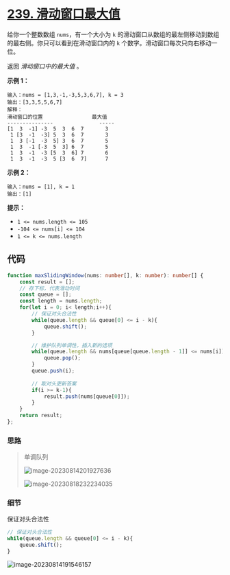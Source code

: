 # [239. 滑动窗口最大值](https://leetcode.cn/problems/sliding-window-maximum/)

给你一个整数数组 `nums`，有一个大小为 `k` 的滑动窗口从数组的最左侧移动到数组的最右侧。你只可以看到在滑动窗口内的 `k` 个数字。滑动窗口每次只向右移动一位。

返回 *滑动窗口中的最大值* 。

 

**示例 1：**

```
输入：nums = [1,3,-1,-3,5,3,6,7], k = 3
输出：[3,3,5,5,6,7]
解释：
滑动窗口的位置                最大值
---------------               -----
[1  3  -1] -3  5  3  6  7       3
 1 [3  -1  -3] 5  3  6  7       3
 1  3 [-1  -3  5] 3  6  7       5
 1  3  -1 [-3  5  3] 6  7       5
 1  3  -1  -3 [5  3  6] 7       6
 1  3  -1  -3  5 [3  6  7]      7
```

**示例 2：**

```
输入：nums = [1], k = 1
输出：[1]
```

**提示：**

-   `1 <= nums.length <= 105`
-   `-104 <= nums[i] <= 104`
-   `1 <= k <= nums.length`

## 代码

```ts
function maxSlidingWindow(nums: number[], k: number): number[] {
    const result = [];
    // 存下标，代表滑动时间
    const queue = [];
    const length = nums.length;
    for(let i = 0; i< length;i++){
        // 保证对头合法性
        while(queue.length && queue[0] <= i - k){
            queue.shift();
        }

        // 维护队列单调性，插入新的选项
        while(queue.length && nums[queue[queue.length - 1]] <= nums[i]){
            queue.pop();
        }
        queue.push(i);
        
        // 取对头更新答案
        if(i >= k-1){
            result.push(nums[queue[0]]);
        }
    }
    return result;
};
```

### 思路

>   单调队列
>
>   ![image-20230814201927636](https://qiniucloud.qishilong.space/images/202308142019695.png)
>
>   ![image-20230818232234035](https://qiniucloud.qishilong.space/images/202308182322079.png)

### 细节

保证对头合法性

```ts
// 保证对头合法性
while(queue.length && queue[0] <= i - k){
    queue.shift();
}
```



![image-20230814191546157](https://qiniucloud.qishilong.space/images/202308141915199.png)
